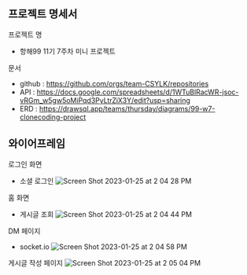 ## 프로젝트 명세서

프로젝트 명
- 항해99 11기 7주차 미니 프로젝트

문서
- github : https://github.com/orgs/team-CSYLK/repositories
- API  : https://docs.google.com/spreadsheets/d/1WTuBlRacWR-jsoc-vRGm_w5gw5oMiPqd3PyLtrZiX3Y/edit?usp=sharing
- ERD : https://drawsql.app/teams/thursday/diagrams/99-w7-clonecoding-project

## 와이어프레임

로그인 화면
- 소셜 로그인
![Screen Shot 2023-01-25 at 2 04 28 PM](https://user-images.githubusercontent.com/87453411/214485224-afbf28da-c00e-417c-ad5c-8ab2b3f99964.jpg)

홈 화면
- 게시글 조회
![Screen Shot 2023-01-25 at 2 04 44 PM](https://user-images.githubusercontent.com/87453411/214485226-cd0f0302-cdb5-4574-9557-0a90804e0cf2.jpg)

DM 페이지
- socket.io
![Screen Shot 2023-01-25 at 2 04 58 PM](https://user-images.githubusercontent.com/87453411/214485229-d165634e-8245-412c-99a0-9d385c1fab20.jpg)

게시글 작성 페이지
![Screen Shot 2023-01-25 at 2 05 04 PM](https://user-images.githubusercontent.com/87453411/214485230-91656ef8-23b6-4009-ba3b-b745f1cf2137.jpg)
	
